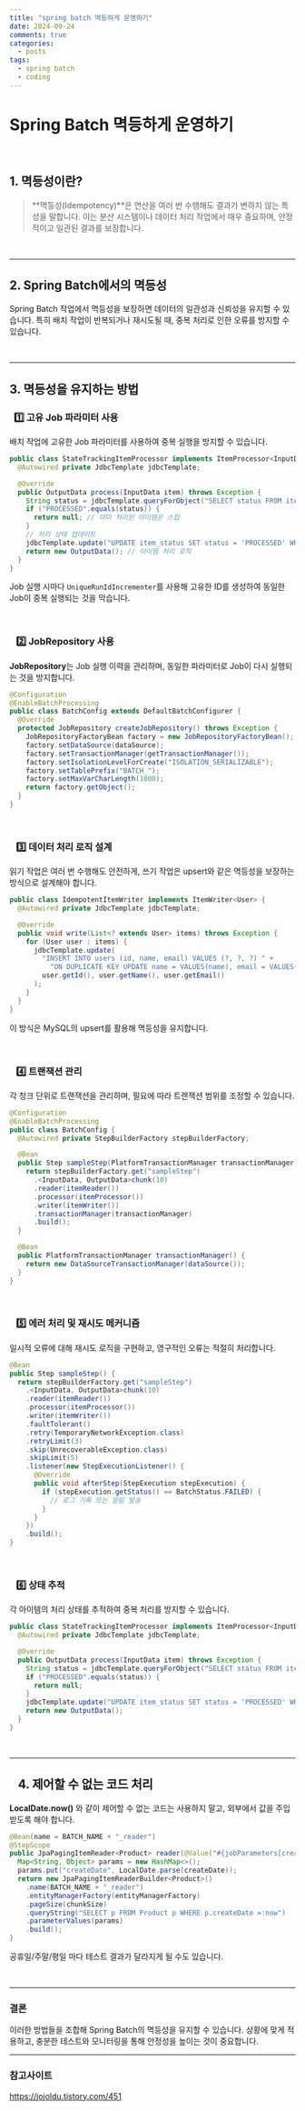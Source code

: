 ```yaml
---
title: "spring batch 멱등하게 운영하기"
date: 2024-09-24
comments: true
categories:
  - posts
tags:
  - spring batch
  - coding
---
```


# Spring Batch 멱등하게 운영하기


<br>

## 1. 멱등성이란?
> **멱등성(Idempotency)**은 연산을 여러 번 수행해도 결과가 변하지 않는 특성을 말합니다. 이는 분산 시스템이나 데이터 처리 작업에서 매우 중요하며, 안정적이고 일관된 결과를 보장합니다.

<br>

---





## 2. Spring Batch에서의 멱등성

Spring Batch 작업에서 멱등성을 보장하면 데이터의 일관성과 신뢰성을 유지할 수 있습니다. 특히 배치 작업이 반복되거나 재시도될 때, 중복 처리로 인한 오류를 방지할 수 있습니다.


<br>

--- 

## 3. 멱등성을 유지하는 방법


### &nbsp;&nbsp;1️⃣ **고유 Job 파라미터 사용**

배치 작업에 고유한 Job 파라미터를 사용하여 중복 실행을 방지할 수 있습니다.


```java
public class StateTrackingItemProcessor implements ItemProcessor<InputData, OutputData> {
  @Autowired private JdbcTemplate jdbcTemplate;

  @Override
  public OutputData process(InputData item) throws Exception {
    String status = jdbcTemplate.queryForObject("SELECT status FROM item_status WHERE item_id = ?", String.class, item.getId());
    if ("PROCESSED".equals(status)) {
      return null; // 이미 처리된 아이템은 스킵
    }
    // 처리 상태 업데이트
    jdbcTemplate.update("UPDATE item_status SET status = 'PROCESSED' WHERE item_id = ?", item.getId());
    return new OutputData(); // 아이템 처리 로직
  }
}

```


Job 실행 시마다 `UniqueRunIdIncrementer`를 사용해 고유한 ID를 생성하여 동일한 Job이 중복 실행되는 것을 막습니다.



<br>

### &nbsp;&nbsp; 2️⃣ **JobRepository 사용**


**JobRepository**는 Job 실행 이력을 관리하며, 동일한 파라미터로 Job이 다시 실행되는 것을 방지합니다.



```java
@Configuration
@EnableBatchProcessing
public class BatchConfig extends DefaultBatchConfigurer {
  @Override
  protected JobRepository createJobRepository() throws Exception {
    JobRepositoryFactoryBean factory = new JobRepositoryFactoryBean();
    factory.setDataSource(dataSource);
    factory.setTransactionManager(getTransactionManager());
    factory.setIsolationLevelForCreate("ISOLATION_SERIALIZABLE");
    factory.setTablePrefix("BATCH_");
    factory.setMaxVarCharLength(1000);
    return factory.getObject();
  }
}


```

<br>


### &nbsp;&nbsp; 3️⃣ **데이터 처리 로직 설계**

읽기 작업은 여러 번 수행해도 안전하게, 쓰기 작업은 upsert와 같은 멱등성을 보장하는 방식으로 설계해야 합니다.


```java
public class IdempotentItemWriter implements ItemWriter<User> {
  @Autowired private JdbcTemplate jdbcTemplate;

  @Override
  public void write(List<? extends User> items) throws Exception {
    for (User user : items) {
      jdbcTemplate.update(
        "INSERT INTO users (id, name, email) VALUES (?, ?, ?) " +
          "ON DUPLICATE KEY UPDATE name = VALUES(name), email = VALUES(email)",
        user.getId(), user.getName(), user.getEmail()
      );
    }
  }
}

```
이 방식은 MySQL의 upsert를 활용해 멱등성을 유지합니다.

<br>

### &nbsp;&nbsp; 4️⃣ **트랜잭션 관리**

각 청크 단위로 트랜잭션을 관리하며, 필요에 따라 트랜잭션 범위를 조정할 수 있습니다.

```java
@Configuration
@EnableBatchProcessing
public class BatchConfig {
  @Autowired private StepBuilderFactory stepBuilderFactory;

  @Bean
  public Step sampleStep(PlatformTransactionManager transactionManager) {
    return stepBuilderFactory.get("sampleStep")
      .<InputData, OutputData>chunk(10)
      .reader(itemReader())
      .processor(itemProcessor())
      .writer(itemWriter())
      .transactionManager(transactionManager)
      .build();
  }

  @Bean
  public PlatformTransactionManager transactionManager() {
    return new DataSourceTransactionManager(dataSource());
  }
}

```

  
<br>

### &nbsp;&nbsp; 5️⃣ **에러 처리 및 재시도 메커니즘**

일시적 오류에 대해 재시도 로직을 구현하고, 영구적인 오류는 적절히 처리합니다.


```java 
@Bean
public Step sampleStep() {
  return stepBuilderFactory.get("sampleStep")
    .<InputData, OutputData>chunk(10)
    .reader(itemReader())
    .processor(itemProcessor())
    .writer(itemWriter())
    .faultTolerant()
    .retry(TemporaryNetworkException.class)
    .retryLimit(3)
    .skip(UnrecoverableException.class)
    .skipLimit(5)
    .listener(new StepExecutionListener() {
      @Override
      public void afterStep(StepExecution stepExecution) {
        if (stepExecution.getStatus() == BatchStatus.FAILED) {
          // 로그 기록 또는 알림 발송
        }
      }
    })
    .build();
}

```

<br>

### &nbsp;&nbsp; 6️⃣ **상태 추적**

각 아이템의 처리 상태를 추적하여 중복 처리를 방지할 수 있습니다.



```java
public class StateTrackingItemProcessor implements ItemProcessor<InputData, OutputData> {
  @Autowired private JdbcTemplate jdbcTemplate;

  @Override
  public OutputData process(InputData item) throws Exception {
    String status = jdbcTemplate.queryForObject("SELECT status FROM item_status WHERE item_id = ?", String.class, item.getId());
    if ("PROCESSED".equals(status)) {
      return null;
    }
    jdbcTemplate.update("UPDATE item_status SET status = 'PROCESSED' WHERE item_id = ?", item.getId());
    return new OutputData();
  }
}

```



<br>


---

## &nbsp;&nbsp; 4. 제어할 수 없는 코드 처리


**LocalDate.now()** 와 같이 제어할 수 없는 코드는 사용하지 말고, 외부에서 값을 주입받도록 해야 합니다.



```java
@Bean(name = BATCH_NAME + "_reader")
@StepScope
public JpaPagingItemReader<Product> reader(@Value("#{jobParameters[createDate]}") String createDate) {
  Map<String, Object> params = new HashMap<>();
  params.put("createDate", LocalDate.parse(createDate));
  return new JpaPagingItemReaderBuilder<Product>()
    .name(BATCH_NAME + "_reader")
    .entityManagerFactory(entityManagerFactory)
    .pageSize(chunkSize)
    .queryString("SELECT p FROM Product p WHERE p.createDate =:now")
    .parameterValues(params)
    .build();
}

```

공휴일/주말/평일 마다 테스트 결과가 달라지게 될 수도 있습니다.




<br>


---

### 결론

이러한 방법들을 조합해 Spring Batch의 멱등성을 유지할 수 있습니다. 상황에 맞게 적용하고, 충분한 테스트와 모니터링을 통해 안정성을 높이는 것이 중요합니다.


---


### 참고사이트

https://jojoldu.tistory.com/451

